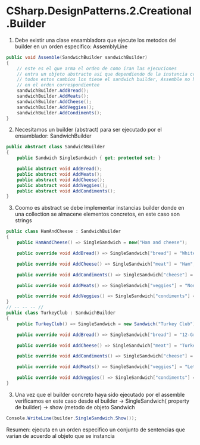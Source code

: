 # CSharp.DesignPatterns.2.Creational.Builder

1. Debe existir una clase ensambladora que ejecute los metodos del builder en un orden especifico: AssemblyLine
```csharp
public void Assemble(SandwichBuilder sandwichBuilder)
{
    // este es el que arma el orden de como iran las ejecuciones
    // entra un objeto abstracto asi que dependiendo de la instancia creada cambia su comportamiento
    // todos estos cambios los tiene el sandwich builder, Assemble no hace mas que ejecutar los metodos
    // en el orden correspondientee
    sandwichBuilder.AddBread();
    sandwichBuilder.AddMeats();
    sandwichBuilder.AddCheese();
    sandwichBuilder.AddVeggies();
    sandwichBuilder.AddCondiments();
}
```
2. Necesitamos un builder (abstract) para ser ejecutado por el ensamblador: SandwichBuilder
```csharp
public abstract class SandwichBuilder
{        
    public Sandwich SingleSandwich { get; protected set; }

    public abstract void AddBread();
    public abstract void AddMeats();
    public abstract void AddCheese();
    public abstract void AddVeggies();
    public abstract void AddCondiments();
}
```
3. Coomo es abstract se debe implementar instancias builder donde en una collection se almacene elementos concretos, en este caso son strings
```csharp
public class HamAndCheese : SandwichBuilder
{
    public HamAndCheese() => SingleSandwich = new("Ham and cheese");

    public override void AddBread() => SingleSandwich["bread"] = "White";        

    public override void AddCheese() => SingleSandwich["meat"] = "Ham";        

    public override void AddCondiments() => SingleSandwich["cheese"] = "American";

    public override void AddMeats() => SingleSandwich["veggies"] = "None";

    public override void AddVeggies() => SingleSandwich["condiments"] = "Mayo";        
}
// -- -- -- //
public class TurkeyClub : SandwichBuilder
{
    public TurkeyClub() => SingleSandwich = new Sandwich("Turkey Club");        

    public override void AddBread() => SingleSandwich["bread"] = "12-Grain";        

    public override void AddCheese() => SingleSandwich["meat"] = "Turkey";        

    public override void AddCondiments() => SingleSandwich["cheese"] = "Swiss";        

    public override void AddMeats() => SingleSandwich["veggies"] = "Lettuce, Tomato";        

    public override void AddVeggies() => SingleSandwich["condiments"] = "Mayo";        
}
```
3. Una vez que el builder concreto haya sido ejecutado por el assemble verificamos en este caso desde el builder -> SingleSandwich( property de builder) -> show (metodo de objeto Sandwich
```csharp
Console.WriteLine(builder.SingleSandwich.Show()); 
```

Resumen: ejecuta en un orden especifico un conjunto de sentencias que varian de acuerdo al objeto que se instancia
